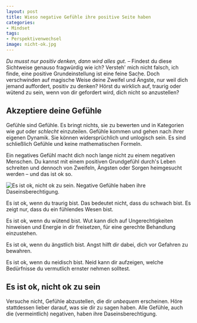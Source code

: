 ```yaml
---
layout: post
title: Wieso negative Gefühle ihre positive Seite haben
categories:
- Mindset
tags:
- Perspektivenwechsel
image: nicht-ok.jpg
---
```


*Du musst nur positiv denken, dann wird alles gut.*
– Findest du diese Sichtweise genauso fragwürdig wie ich? Versteh' mich nicht
falsch, ich finde, eine positive Grundeinstellung ist eine feine Sache. Doch
verschwinden auf magische Weise deine Zweifel und Ängste, nur weil dich jemand
auffordert, positiv zu denken? Hörst du wirklich auf, traurig oder wütend zu
sein, wenn von dir gefordert wird, dich nicht so anzustellen?

## Akzeptiere deine Gefühle

Gefühle sind Gefühle. Es bringt nichts, sie zu bewerten und in
Kategorien wie *gut* oder *schlecht* einzuteilen. Gefühle kommen und
gehen nach ihrer eigenen Dynamik. Sie können widersprüchlich und
unlogisch sein. Es sind schließlich Gefühle und keine mathematischen Formeln.

Ein negatives Gefühl macht dich noch lange nicht zu einem negativen Menschen. Du
kannst mit einem positiven Grundgefühl durch's Leben schreiten und
dennoch von Zweifeln, Ängsten oder Sorgen heimgesucht werden – und das
ist ok so.

![Es ist ok, nicht ok zu sein. Negative Gefühle haben ihre Daseinsberechtigung.]({{site.baseurl}}/assets/img/posts/nicht-ok.jpg)

Es ist ok, wenn du traurig bist. Das bedeutet nicht, dass du schwach bist. Es
zeigt nur, dass du ein fühlendes Wesen bist.

Es ist ok, wenn du wütend bist. Wut kann dich auf Ungerechtigkeiten hinweisen
und Energie in dir freisetzen, für eine gerechte Behandlung einzustehen.

Es ist ok, wenn du ängstlich bist. Angst hilft dir dabei, dich vor Gefahren zu
bewahren.

Es ist ok, wenn du neidisch bist. Neid kann dir aufzeigen, welche Bedürfnisse du
vermutlich ernster nehmen solltest.

## Es ist ok, nicht ok zu sein

Versuche nicht, Gefühle abzustellen, die dir *unbequem* erscheinen. Höre
stattdessen lieber darauf, was sie dir zu sagen haben. Alle Gefühle, auch die
(vermeintlich) negativen, haben ihre Daseinsberechtigung.
